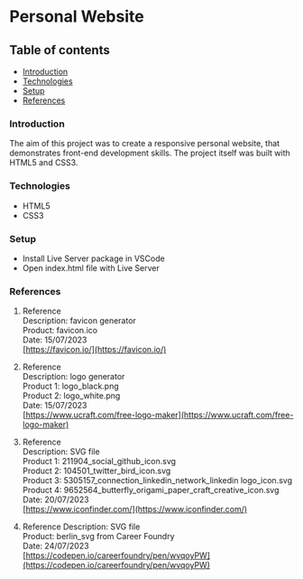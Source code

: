 # Personal Website

## Table of contents

- [Introduction](#introduction)
- [Technologies](#technologies)
- [Setup](#setup)
- [References](#references)

### Introduction

The aim of this project was to create a responsive personal website, that demonstrates front-end development skills. The project itself was built with HTML5 and CSS3.

### Technologies

- HTML5
- CSS3

### Setup

- Install Live Server package in VSCode
- Open index.html file with Live Server

### References

1. Reference  
   Description: favicon generator  
   Product: favicon.ico  
   Date: 15/07/2023  
   [https://favicon.io/](https://favicon.io/)

2. Reference  
   Description: logo generator  
   Product 1: logo_black.png  
   Product 2: logo_white.png  
   Date: 15/07/2023  
   [https://www.ucraft.com/free-logo-maker](https://www.ucraft.com/free-logo-maker)

3. Reference  
   Description: SVG file  
   Product 1: 211904_social_github_icon.svg  
   Product 2: 104501_twitter_bird_icon.svg  
   Product 3: 5305157_connection_linkedin_network_linkedin logo_icon.svg  
   Product 4: 9652564_butterfly_origami_paper_craft_creative_icon.svg  
   Date: 20/07/2023  
   [https://www.iconfinder.com/](https://www.iconfinder.com/)

4. Reference
   Description: SVG file  
   Product: berlin_svg from Career Foundry  
   Date: 24/07/2023  
   [https://codepen.io/careerfoundry/pen/wvqoyPW](https://codepen.io/careerfoundry/pen/wvqoyPW)
